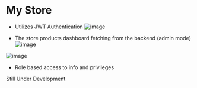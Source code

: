 # My Store

- Utilizes JWT Authentication
  ![image](https://github.com/manowari/Full-Stack-Convenient-Store-System-/assets/141199798/e61f688e-c60f-486e-b6a0-3ace29490aa2)

  


  

- The store products dashboard fetching from the backend (admin mode)
![image](https://github.com/manowari/Full-Stack-Convenient-Store-System-/assets/141199798/4383762b-82dd-4a7b-a1ba-0e25c21eef81)

![image](https://github.com/manowari/Full-Stack-Convenient-Store-System-/assets/141199798/cd4d9f8a-39f6-4209-a0a2-330bfddb1fb7)



  - Role based access to info and privileges 



Still Under Development
 
